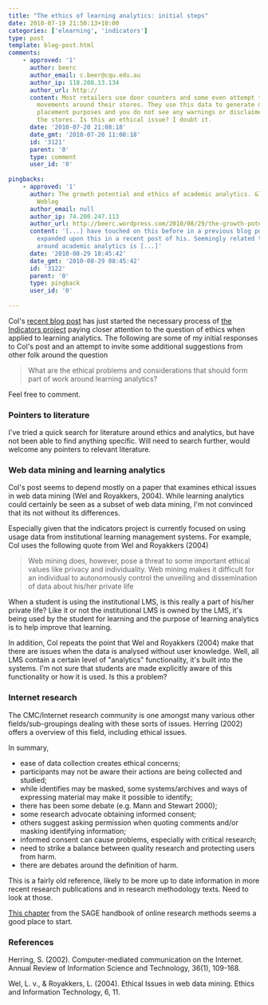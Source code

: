 ```yaml
---
title: "The ethics of learning analytics: initial steps"
date: 2010-07-19 21:50:13+10:00
categories: ['elearning', 'indicators']
type: post
template: blog-post.html
comments:
    - approved: '1'
      author: beerc
      author_email: c.beer@cqu.edu.au
      author_ip: 118.208.13.134
      author_url: http://
      content: Most retailers use door counters and some even attempt to map customer
        movements around their stores. They use this data to generate marketing and product
        placement purposes and you do not see any warnings or disclaimers when you enter
        the stores. Is this an ethical issue? I doubt it.
      date: '2010-07-20 21:08:18'
      date_gmt: '2010-07-20 11:08:18'
      id: '3121'
      parent: '0'
      type: comment
      user_id: '0'
    
pingbacks:
    - approved: '1'
      author: The growth potential and ethics of academic analytics. &laquo; Col&#039;s
        Weblog
      author_email: null
      author_ip: 74.200.247.113
      author_url: http://beerc.wordpress.com/2010/08/29/the-growth-potential-and-ethics-of-academic-analytics/
      content: '[...] have touched on this before in a previous blog posting and David
        expanded upon this in a recent post of his. Seemingly related to the ethical concerns
        around academic analytics is [...]'
      date: '2010-08-29 18:45:42'
      date_gmt: '2010-08-29 08:45:42'
      id: '3122'
      parent: '0'
      type: pingback
      user_id: '0'
    
---
```

Col's [recent blog post](http://beerc.wordpress.com/2010/07/19/ethical-issues-around-data-mining-learning-management-systems/) has just started the necessary process of [the Indicators project](http://indicatorsproject.wordpress.com/) paying closer attention to the question of ethics when applied to learning analytics. The following are some of my initial responses to Col's post and an attempt to invite some additional suggestions from other folk around the question

> What are the ethical problems and considerations that should form part of work around learning analytics?

Feel free to comment.

### Pointers to literature

I've tried a quick search for literature around ethics and analytics, but have not been able to find anything specific. Will need to search further, would welcome any pointers to relevant literature.

### Web data mining and learning analytics

Col's post seems to depend mostly on a paper that examines ethical issues in web data mining (Wel and Royakkers, 2004). While learning analytics could certainly be seen as a subset of web data mining, I'm not convinced that its not without its differences.

Especially given that the indicators project is currently focused on using usage data from institutional learning management systems. For example, Col uses the following quote from Wel and Royakkers (2004)

> Web mining does, however, pose a threat to some important ethical values like privacy and individuality. Web mining makes it difficult for an individual to autonomously control the unveiling and dissemination of data about his/her private life

When a student is using the institutional LMS, is this really a part of his/her private life? Like it or not the institutional LMS is owned by the LMS, it's being used by the student for learning and the purpose of learning analytics is to help improve that learning.

In addition, Col repeats the point that Wel and Royakkers (2004) make that there are issues when the data is analysed without user knowledge. Well, all LMS contain a certain level of "analytics" functionality, it's built into the systems. I'm not sure that students are made explicitly aware of this functionality or how it is used. Is this a problem?

### Internet research

The CMC/Internet research community is one amongst many various other fields/sub-groupings dealing with these sorts of issues. Herring (2002) offers a overview of this field, including ethical issues.

In summary,

- ease of data collection creates ethical concerns;
- participants may not be aware their actions are being collected and studied;
- while identifies may be masked, some systems/archives and ways of expressing material may make it possible to identify;
- there has been some debate (e.g. Mann and Stewart 2000);
- some research advocate obtaining informed consent;
- others suggest asking permission when quoting comments and/or masking identifying information;
- informed consent can cause problems, especially with critical research;
- need to strike a balance between quality research and protecting users from harm.
- there are debates around the definition of harm.

This is a fairly old reference, likely to be more up to date information in more recent research publications and in research methodology texts. Need to look at those.

[This chapter](http://books.google.com.au/books?hl=en&lr=&id=EeMKURpicCgC&oi=fnd&pg=PA23&dq=internet+research+ethical+considerations&ots=3wR3wfB3bZ&sig=ePnFE9nJ7Lio_hfQoC3-LCiaGyA#v=onepage&q=internet%20research%20ethical%20considerations&f=false) from the SAGE handbook of online research methods seems a good place to start.

### References

Herring, S. (2002). Computer-mediated communication on the Internet. Annual Review of Information Science and Technology, 36(1), 109-168.

Wel, L. v., & Royakkers, L. (2004). Ethical Issues in web data mining. Ethics and Information Technology, 6, 11.